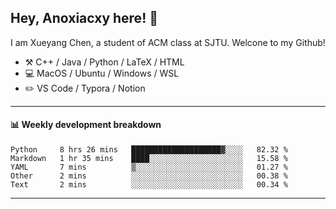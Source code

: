 <!--
**Anoxiacxy/Anoxiacxy** is a ✨ _special_ ✨ repository because its `README.md` (this file) appears on your GitHub profile.

Here are some ideas to get you started:

- 🔭 I’m currently working on ...
- 🌱 I’m currently learning ...
- 👯 I’m looking to collaborate on ...
- 🤔 I’m looking for help with ...
- 💬 Ask me about ...
- 📫 How to reach me: ...
- 😄 Pronouns: ...
- ⚡ Fun fact: ...
-->

## Hey, Anoxiacxy here! :wave:

I am Xueyang Chen, a student of ACM class at SJTU. Welcone to my Github!

-   :hammer_and_pick: C++ / Java / Python / LaTeX / HTML
-   :computer: MacOS / Ubuntu / Windows / WSL
-   :pencil2: VS Code / Typora / Notion



<!--
#### :sparkles: My followers
-->

<!--START_SECTION:top-followers-->
<!--END_SECTION:top-followers-->

---

#### :bar_chart: Weekly development breakdown

<!--START_SECTION:waka-->
```text
Python     8 hrs 26 mins   ████████████████████▓░░░░   82.32 % 
Markdown   1 hr 35 mins    ████░░░░░░░░░░░░░░░░░░░░░   15.58 % 
YAML       7 mins          ▒░░░░░░░░░░░░░░░░░░░░░░░░   01.27 % 
Other      2 mins          ░░░░░░░░░░░░░░░░░░░░░░░░░   00.38 % 
Text       2 mins          ░░░░░░░░░░░░░░░░░░░░░░░░░   00.34 % 
```
<!--END_SECTION:waka-->

---
